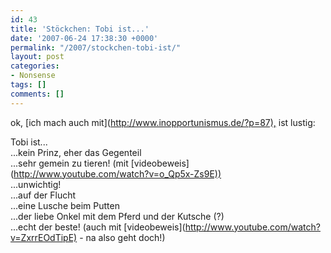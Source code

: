 ```yaml
---
id: 43
title: 'Stöckchen: Tobi ist...'
date: '2007-06-24 17:38:30 +0000'
permalink: "/2007/stockchen-tobi-ist/"
layout: post
categories:
- Nonsense
tags: []
comments: []
---
```

ok, [ich mach auch mit](<http://www.inopportunismus.de/?p=87),> ist lustig:

Tobi ist...  
 ...kein Prinz, eher das Gegenteil  
 ...sehr gemein zu tieren! (mit [videobeweis](<http://www.youtube.com/watch?v=o_Qp5x-Zs9E))>  
 ...unwichtig!  
 ...auf der Flucht  
 ...eine Lusche beim Putten  
 ...der liebe Onkel mit dem Pferd und der Kutsche (?)  
 ...echt der beste! (auch mit [videobeweis](<http://www.youtube.com/watch?v=ZxrrEOdTipE)> - na also geht doch!)
